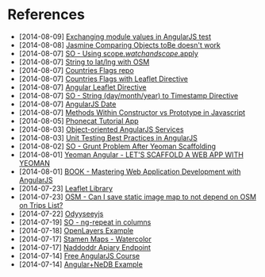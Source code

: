 # References

- [2014-08-09] [Exchanging module values in AngularJS test](http://stackoverflow.com/questions/18253417/exchanging-module-values-in-angularjs-test)
- [2014-08-08] [Jasmine Comparing Objects toBe doesn't work](http://stackoverflow.com/questions/15487510/angularjs-jasmine-comparing-objects)
- [2014-08-07] [SO - Using scope.$watch and scope.$apply](http://stackoverflow.com/questions/15112584/using-scope-watch-and-scope-apply)
- [2014-08-07] [String to lat/lng with OSM](https://help.openstreetmap.org/questions/17722/convert-a-place-name-to-latitude-and-longitude)
- [2014-08-07] [Countries Flags repo](https://github.com/lafeber/world-flags-sprite)
- [2014-08-07] [Countries Flags with Leaflet Directive](http://tombatossals.github.io/angular-leaflet-directive/examples/geojson-example.html)
- [2014-08-07] [Angular Leaflet Directive](http://tombatossals.github.io/angular-leaflet-directive/)
- [2014-08-07] [SO - String (day/month/year) to Timestamp Directive](http://stackoverflow.com/questions/20677970/angularjs-get-timestamp-from-a-human-readable-date)
- [2014-08-07] [AngularJS Date](https://docs.angularjs.org/api/ng/filter/date)
- [2014-08-07] [Methods Within Constructor vs Prototype in Javascript](http://thecodeship.com/web-development/methods-within-constructor-vs-prototype-in-javascript/)
- [2014-08-05] [Phonecat Tutorial App](https://docs.angularjs.org/tutorial)
- [2014-08-03] [Object-oriented AngularJS Services](http://blog.revolunet.com/blog/2014/02/14/angularjs-services-inheritance/)
- [2014-08-03] [Unit Testing Best Practices in AngularJS](http://andyshora.com/unit-testing-best-practices-angularjs.html)
- [2014-08-02] [SO - Grunt Problem After Yeoman Scaffolding](http://stackoverflow.com/questions/18114666/grunt-fatal-error-unable-to-find-local-grunt-in-yeoman)
- [2014-08-01] [Yeoman Angular - LET'S SCAFFOLD A WEB APP WITH YEOMAN](http://yeoman.io/codelab.html)
- [2014-08-01] [BOOK - Mastering Web Application Development with AngularJS](http://www.packtpub.com/angularjs-web-application-development/book?tag=dp/masteringwebwithangularjs-abr1/0913)
- [2014-07-23] [Leaflet Library](http://leafletjs.com/index.html)
- [2014-07-23] [OSM - Can I save static image map to not depend on OSM on Trips List?](http://wiki.openstreetmap.org/wiki/Static_map_images)
- [2014-07-22] [Odyyseeyjs](http://cartodb.github.io/odyssey.js/)
- [2014-07-19] [SO - ng-repeat in columns](http://stackoverflow.com/questions/22021092/dynamic-column-lengths-with-ng-repeat-and-bootstrap)
- [2014-07-18] [OpenLayers Example](http://openlayers.org/dev/examples/)
- [2014-07-17] [Stamen Maps - Watercolor](http://maps.stamen.com/#toner/12/37.7706/-122.3782)
- [2014-07-17] [Naddoddr Apiary Endpoint](http://naddoddr.apiary.io/)
- [2014-07-14] [Free AngularJS Course](http://angular.codeschool.com/)
- [2014-07-14] [Angular+NeDB Example](http://www.phloxblog.in/single-page-application-angular-js-node-js-nedb-nedb-module/#.U8V-CY1_tLg)
